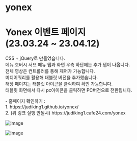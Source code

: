 # yonex

<h1>
  Yonex 이벤트 페이지
  <br>
  (23.03.24 ~ 23.04.12)
</h1>

<p>
  CSS + jQuery로 만들었습니다.
  <br>
  메뉴 호버시 서브 메뉴 탭과 화면 우측 하단에는 추가 탭이 나옵니다.<br>
  전체 영상은 컨트롤러를 통해 제어가 가능합니다.<br>
  미디어쿼리를 활용해 태블릿 버전을 추가했습니다.<br>
  해당 페이지는 태블릿 아이콘을 클릭하여 확인 가능합니다. <br>
  태블릿 화면에서 다시 pc아이콘을 클릭하면 PC버전으로 전환됩니다.
</p>
<p>
  - 홈페이지 확인하기 :
  <br>
  1. https://judiking1.github.io/yonex/
  <br>
  2. (위 링크 실행 안될시) https://judiking1.cafe24.com/yonex
</p>

![image](https://github.com/judiking1/yonex/assets/110409369/08a01241-0a81-43d9-9c73-a423bee2d7fe)

![image](https://github.com/judiking1/yonex/assets/110409369/0ccd5f15-9f89-4f7e-9107-add39dee3e22)


